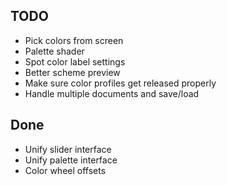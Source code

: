 ## TODO ##
* Pick colors from screen
* Palette shader
* Spot color label settings
* Better scheme preview
* Make sure color profiles get released properly
* Handle multiple documents and save/load

## Done ##
* Unify slider interface
* Unify palette interface
* Color wheel offsets